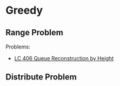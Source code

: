 # Greedy

## Range Problem

Problems:

* [LC 406 Queue Reconstruction by Height](by-number/400-450.md#406-queue-reconstruction-by-height)

## Distribute Problem
